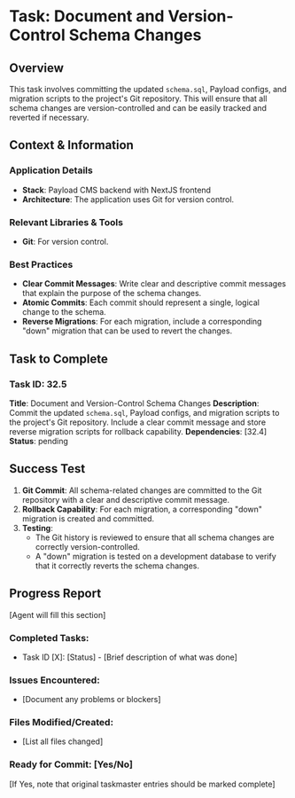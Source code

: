 # Task: Document and Version-Control Schema Changes

## Overview
This task involves committing the updated `schema.sql`, Payload configs, and migration scripts to the project's Git repository. This will ensure that all schema changes are version-controlled and can be easily tracked and reverted if necessary.

## Context & Information
### Application Details
- **Stack**: Payload CMS backend with NextJS frontend
- **Architecture**: The application uses Git for version control.

### Relevant Libraries & Tools
- **Git**: For version control.

### Best Practices
- **Clear Commit Messages**: Write clear and descriptive commit messages that explain the purpose of the schema changes.
- **Atomic Commits**: Each commit should represent a single, logical change to the schema.
- **Reverse Migrations**: For each migration, include a corresponding "down" migration that can be used to revert the changes.

## Task to Complete

### Task ID: 32.5
**Title**: Document and Version-Control Schema Changes
**Description**: Commit the updated `schema.sql`, Payload configs, and migration scripts to the project's Git repository. Include a clear commit message and store reverse migration scripts for rollback capability.
**Dependencies**: [32.4]
**Status**: pending

## Success Test
1.  **Git Commit**: All schema-related changes are committed to the Git repository with a clear and descriptive commit message.
2.  **Rollback Capability**: For each migration, a corresponding "down" migration is created and committed.
3.  **Testing**:
    - The Git history is reviewed to ensure that all schema changes are correctly version-controlled.
    - A "down" migration is tested on a development database to verify that it correctly reverts the schema changes.

## Progress Report
[Agent will fill this section]

### Completed Tasks:
- Task ID [X]: [Status] - [Brief description of what was done]

### Issues Encountered:
- [Document any problems or blockers]

### Files Modified/Created:
- [List all files changed]

### Ready for Commit: [Yes/No]
[If Yes, note that original taskmaster entries should be marked complete]
